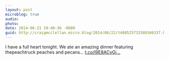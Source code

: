 ```yaml
---
layout: post
microblog: true
audio: 
photo: 
date: 2014-06-21 19:40:36 -0600
guid: http://craigmcclellan.micro.blog/2014/06/22/t480525731588366337.html
---
```

I have a full heart tonight. We ate an amazing dinner featuring thepeachtruck peaches and pecans… [t.co/l9E8ACyGj...](http://t.co/l9E8ACyGjE)
